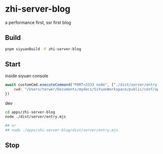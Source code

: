 # zhi-server-blog

a performance first, ssr first blog

## Build

```bash
pnpm siyuanBuild -F zhi-server-blog
````

## Start

inside siyuan console

```js
await customCmd.executeCommand("PORT=3333 node", ["./dist/server/entry.mjs"], {
    cwd: "/Users/terwer/Documents/mydocs/SiYuanWorkspace/public/conf/appearance/themes/zhi/server/blog",
})
```

dev

```bash
cd apps/zhi-server-blog
node ./dist/server/entry.mjs

## or
## node ./apps/zhi-server-blog/dist/server/entry.mjs
```

## Stop

```js

```